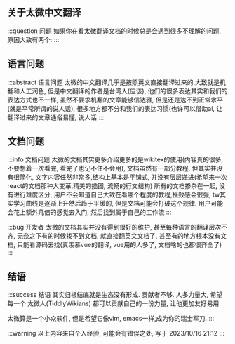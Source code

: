 ## 关于太微中文翻译

:::question 问题
如果你在看太微翻译文档的时候总是会遇到很多不理解的问题, 原因大致有两个: 
:::

## 语言问题

:::abstract 语言问题
太微的中文翻译几乎是按照英文直接翻译过来的,大致就是机翻和人工润色, 但是中文翻译的作者是台湾人(应该), 他们的很多表达其实和我们的表达方式也不一样, 虽然不要求机翻的文章能够信达雅, 但是还是达不到正常水平(就是平常所谓的说人话), 很多地方都不分和我们的表达习惯(也许可以借助ai, 让翻译过来的文章通俗易懂, 说人话
:::

## 文档问题

:::info 文档问题
太微的文档其实更多介绍更多的是wikitex的使用(内容真的很多, 不要想着一次看完, 看完了也记不住不会用), 文档虽然有一部分教程, 但其实并没有很简化, 文字内容任然非常多,结构上基本是平铺式, 并没有层层递进(希望来一次react的文档那种大变革,精美的插图, 流畅的行文结构)
所有的文档掺杂在一起, 没有进行难度区分, 用户不会知道自己大致在看哪个程度的教程,挫败感会很强, tw其实学习曲线是逐渐上升然后趋于平缓的, 但是文档可能会打破这个规律. 用户可能会花上额外几倍的感觉去入门, 然后找到属于自己的工作流
:::

:::bug 开发者
太微的文档其实并没有得到很好的维护, 甚至每种语言的翻译层次不齐, 无奈之下有的时候找不到文档, 就直接翻英文文档了, 甚至有的地方根本没有文档, 只能看源码去找(真羡慕vue的翻译, vue用的人多了, 文档啥的也都很齐全了)
:::

## 结语

:::success 结语
其实归根结底就是生态没有形成. 贡献者不够. 人多力量大, 希望每一个 太微人(TiddlyWikians) 都可以贡献自己的一份力量, 让他更加友好易用. 

太微算是一个小众软件, 但是希望它像vim, emacs一样,成为你的瑞士军刀.
:::

:::warning
以上内容来自个人经验, 可能会有错误之处, 写于 2023/10/16 21:12
:::